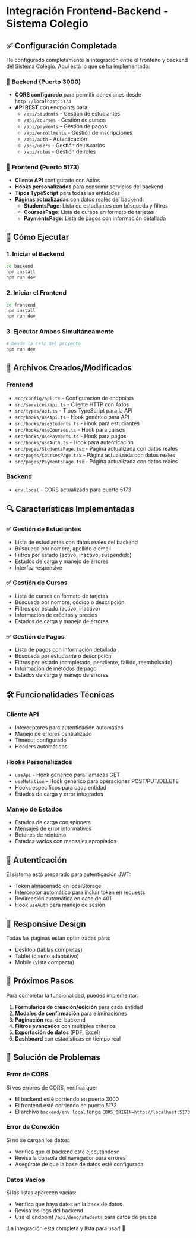 # Integración Frontend-Backend - Sistema Colegio

## ✅ Configuración Completada

He configurado completamente la integración entre el frontend y backend del Sistema Colegio. Aquí está lo que se ha implementado:

### 🔧 Backend (Puerto 3000)
- **CORS configurado** para permitir conexiones desde `http://localhost:5173`
- **API REST** con endpoints para:
  - `/api/students` - Gestión de estudiantes
  - `/api/courses` - Gestión de cursos
  - `/api/payments` - Gestión de pagos
  - `/api/enrollments` - Gestión de inscripciones
  - `/api/auth` - Autenticación
  - `/api/users` - Gestión de usuarios
  - `/api/roles` - Gestión de roles

### 🎨 Frontend (Puerto 5173)
- **Cliente API** configurado con Axios
- **Hooks personalizados** para consumir servicios del backend
- **Tipos TypeScript** para todas las entidades
- **Páginas actualizadas** con datos reales del backend:
  - **StudentsPage**: Lista de estudiantes con búsqueda y filtros
  - **CoursesPage**: Lista de cursos en formato de tarjetas
  - **PaymentsPage**: Lista de pagos con información detallada

## 🚀 Cómo Ejecutar

### 1. Iniciar el Backend
```bash
cd backend
npm install
npm run dev
```

### 2. Iniciar el Frontend
```bash
cd frontend
npm install
npm run dev
```

### 3. Ejecutar Ambos Simultáneamente
```bash
# Desde la raíz del proyecto
npm run dev
```

## 📁 Archivos Creados/Modificados

### Frontend
- `src/config/api.ts` - Configuración de endpoints
- `src/services/api.ts` - Cliente HTTP con Axios
- `src/types/api.ts` - Tipos TypeScript para la API
- `src/hooks/useApi.ts` - Hook genérico para API
- `src/hooks/useStudents.ts` - Hook para estudiantes
- `src/hooks/useCourses.ts` - Hook para cursos
- `src/hooks/usePayments.ts` - Hook para pagos
- `src/hooks/useAuth.ts` - Hook para autenticación
- `src/pages/StudentsPage.tsx` - Página actualizada con datos reales
- `src/pages/CoursesPage.tsx` - Página actualizada con datos reales
- `src/pages/PaymentsPage.tsx` - Página actualizada con datos reales

### Backend
- `env.local` - CORS actualizado para puerto 5173

## 🔍 Características Implementadas

### ✅ Gestión de Estudiantes
- Lista de estudiantes con datos reales del backend
- Búsqueda por nombre, apellido o email
- Filtros por estado (activo, inactivo, suspendido)
- Estados de carga y manejo de errores
- Interfaz responsive

### ✅ Gestión de Cursos
- Lista de cursos en formato de tarjetas
- Búsqueda por nombre, código o descripción
- Filtros por estado (activo, inactivo)
- Información de créditos y precios
- Estados de carga y manejo de errores

### ✅ Gestión de Pagos
- Lista de pagos con información detallada
- Búsqueda por estudiante o descripción
- Filtros por estado (completado, pendiente, fallido, reembolsado)
- Información de métodos de pago
- Estados de carga y manejo de errores

## 🛠️ Funcionalidades Técnicas

### Cliente API
- Interceptores para autenticación automática
- Manejo de errores centralizado
- Timeout configurado
- Headers automáticos

### Hooks Personalizados
- `useApi` - Hook genérico para llamadas GET
- `useMutation` - Hook genérico para operaciones POST/PUT/DELETE
- Hooks específicos para cada entidad
- Estados de carga y error integrados

### Manejo de Estados
- Estados de carga con spinners
- Mensajes de error informativos
- Botones de reintento
- Estados vacíos con mensajes apropiados

## 🔐 Autenticación

El sistema está preparado para autenticación JWT:
- Token almacenado en localStorage
- Interceptor automático para incluir token en requests
- Redirección automática en caso de 401
- Hook `useAuth` para manejo de sesión

## 📱 Responsive Design

Todas las páginas están optimizadas para:
- Desktop (tablas completas)
- Tablet (diseño adaptativo)
- Mobile (vista compacta)

## 🎯 Próximos Pasos

Para completar la funcionalidad, puedes implementar:
1. **Formularios de creación/edición** para cada entidad
2. **Modales de confirmación** para eliminaciones
3. **Paginación** real del backend
4. **Filtros avanzados** con múltiples criterios
5. **Exportación de datos** (PDF, Excel)
6. **Dashboard** con estadísticas en tiempo real

## 🐛 Solución de Problemas

### Error de CORS
Si ves errores de CORS, verifica que:
- El backend esté corriendo en puerto 3000
- El frontend esté corriendo en puerto 5173
- El archivo `backend/env.local` tenga `CORS_ORIGIN=http://localhost:5173`

### Error de Conexión
Si no se cargan los datos:
- Verifica que el backend esté ejecutándose
- Revisa la consola del navegador para errores
- Asegúrate de que la base de datos esté configurada

### Datos Vacíos
Si las listas aparecen vacías:
- Verifica que haya datos en la base de datos
- Revisa los logs del backend
- Usa el endpoint `/api/demo/students` para datos de prueba

¡La integración está completa y lista para usar! 🎉

